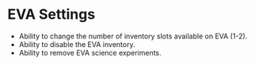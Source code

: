 # EVA Settings

* Ability to change the number of inventory slots available on EVA (1-2).
* Ability to disable the EVA inventory.
* Ability to remove EVA science experiments.
